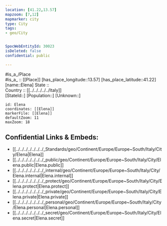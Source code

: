 ```yaml
---
location: [41.22,13.57] 
mapzoom: [7,12] 
mapmarker: city 
type: City
tags:
- geo/City


SpocWebEntityId: 30023
isDeleted: false
confidential: public

---
```

#is_a_/Place  
#is_a_ :: [[Place]] 
[has_place_longitude::13.57] 
[has_place_latitude::41.22] 
[name::Elena] 
State ::  
Country :: [[../../../../../Italy]]  
[StateId::] 
[Population::] 
[Unknown::] 


```leaflet
id: Elena
coordinates: [[Elena]] 
markerFile: [[Elena]] 
defaultZoom: 11 
maxZoom: 18
```


## Confidential Links & Embeds: 
- [[../../../../../../../_Standards/geo/Continent/Europe/Europe~South/Italy/City/Elena|Elena]] 
- [[../../../../../../../_public/geo/Continent/Europe/Europe~South/Italy/City/Elena.public|Elena.public]] 
- [[../../../../../../../_internal/geo/Continent/Europe/Europe~South/Italy/City/Elena.internal|Elena.internal]] 
- [[../../../../../../../_protect/geo/Continent/Europe/Europe~South/Italy/City/Elena.protect|Elena.protect]] 
- [[../../../../../../../_private/geo/Continent/Europe/Europe~South/Italy/City/Elena.private|Elena.private]] 
- [[../../../../../../../_personal/geo/Continent/Europe/Europe~South/Italy/City/Elena.personal|Elena.personal]] 
- [[../../../../../../../_secret/geo/Continent/Europe/Europe~South/Italy/City/Elena.secret|Elena.secret]] 
